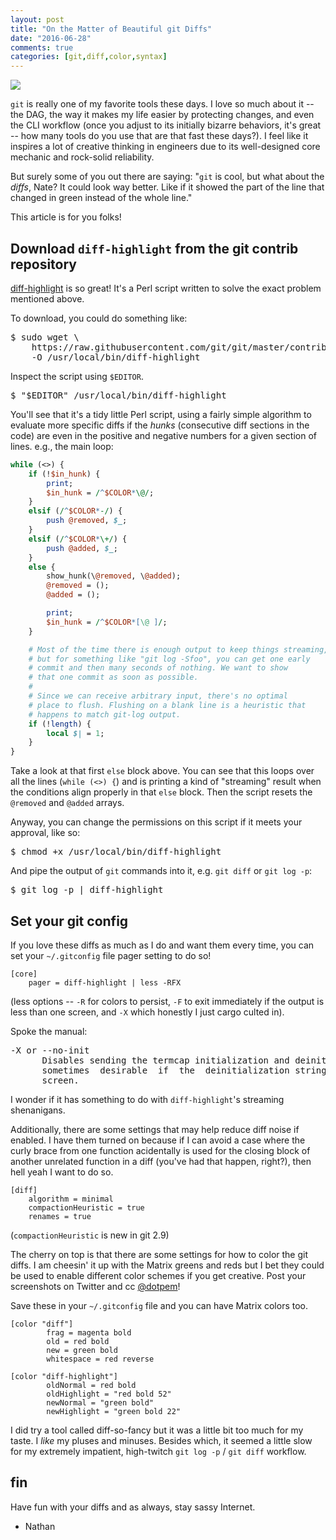 ```yaml
---
layout: post
title: "On the Matter of Beautiful git Diffs"
date: "2016-06-28"
comments: true
categories: [git,diff,color,syntax]
---
```


![](/images/beautiful-git-diff.jpg)

`git` is really one of my favorite tools these days.  I love so much about it
-- the DAG, the way it makes my life easier by protecting changes, and even the
CLI workflow (once you adjust to its initially bizarre behaviors, it's great --
how many tools do you use that are that fast these days?).  I feel like it
inspires a lot of creative thinking in engineers due to its well-designed core
mechanic and rock-solid reliability.

But surely some of you out there are saying: "`git` is cool, but what about the
_diffs_, Nate?  It could look way better.  Like if it showed the part of the
line that changed in green instead of the whole line."

This article is for you folks!

## Download `diff-highlight` from the git contrib repository

[diff-highlight](https://github.com/git/git/blob/master/contrib/diff-highlight/diff-highlight)
is so great!  It's a Perl script written to solve the exact problem mentioned
above.

To download, you could do something like:

<pre>
$ sudo wget \
    https://raw.githubusercontent.com/git/git/master/contrib/diff-highlight/diff-highlight \
    -O /usr/local/bin/diff-highlight
</pre>

Inspect the script using `$EDITOR`.

<pre>
$ "$EDITOR" /usr/local/bin/diff-highlight
</pre>

You'll see that it's a tidy little Perl script, using a fairly simple algorithm
to evaluate more specific diffs if the _hunks_ (consecutive diff sections in
the code) are even in the positive and negative numbers for a given section of
lines.  e.g., the main loop:

```perl
while (<>) {
    if (!$in_hunk) {
        print;
        $in_hunk = /^$COLOR*\@/;
    }
    elsif (/^$COLOR*-/) {
        push @removed, $_;
    }
    elsif (/^$COLOR*\+/) {
        push @added, $_;
    }
    else {
        show_hunk(\@removed, \@added);
        @removed = ();
        @added = ();

        print;
        $in_hunk = /^$COLOR*[\@ ]/;
    }

    # Most of the time there is enough output to keep things streaming,
    # but for something like "git log -Sfoo", you can get one early
    # commit and then many seconds of nothing. We want to show
    # that one commit as soon as possible.
    #
    # Since we can receive arbitrary input, there's no optimal
    # place to flush. Flushing on a blank line is a heuristic that
    # happens to match git-log output.
    if (!length) {
        local $| = 1;
    }
}
```

Take a look at that first `else` block above.  You can see that this loops over
all the lines (`while (<>) {`) and is printing a kind of "streaming" result
when the conditions align properly in that `else` block.  Then the script
resets the `@removed` and `@added` arrays.

Anyway, you can change the permissions on this script if it meets your
approval, like so:

<pre>
$ chmod +x /usr/local/bin/diff-highlight
</pre>

And pipe the output of `git` commands into it, e.g. `git diff` or `git log -p`:

<pre>
$ git log -p | diff-highlight
</pre>

## Set your git config

If you love these diffs as much as I do and want them every time, you can set
your `~/.gitconfig` file pager setting to do so!

```
[core]
    pager = diff-highlight | less -RFX
```

(less options -- `-R` for colors to persist, `-F` to exit immediately if the
output is less than one screen, and `-X` which honestly I just cargo culted in).

Spoke the manual:

<pre>
-X or --no-init
      Disables sending the termcap initialization and deinitialization strings to the terminal.   This  is
      sometimes  desirable  if  the  deinitialization string does something unnecessary, like clearing the
      screen.
</pre>

I wonder if it has something to do with `diff-highlight`'s streaming
shenanigans.

Additionally, there are some settings that may help reduce diff noise if
enabled.  I have them turned on because if I can avoid a case where the curly
brace from one function acidentally is used for the closing block of another
unrelated function in a diff (you've had that happen, right?), then hell yeah I
want to do so.

```
[diff]
    algorithm = minimal
    compactionHeuristic = true
    renames = true
```

(`compactionHeuristic` is new in git 2.9)

The cherry on top is that there are some settings for how to color the git
diffs.  I am cheesin' it up with the Matrix greens and reds but I bet they
could be used to enable different color schemes if you get creative.  Post your
screenshots on Twitter and cc
[@dotpem](https://twitter.com/dotpem)!

Save these in your `~/.gitconfig` file and you can have Matrix colors too.

```
[color "diff"]
        frag = magenta bold
        old = red bold
        new = green bold
        whitespace = red reverse

[color "diff-highlight"]
        oldNormal = red bold
        oldHighlight = "red bold 52"
        newNormal = "green bold"
        newHighlight = "green bold 22"
```

I did try a tool called diff-so-fancy but it was a little bit too much for my
taste. I _like_ my pluses and minuses.  Besides which, it seemed a little slow
for my extremely impatient, high-twitch `git log -p` / `git diff` workflow.

## fin

Have fun with your diffs and as always, stay sassy Internet.

- Nathan

